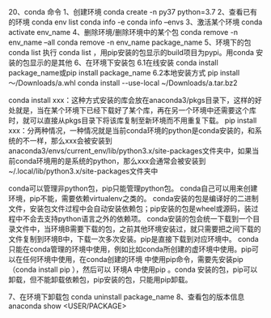 20、conda 命令
1、创建环境
conda create -n py37 python=3.7
2、查看已有的环境
conda env list
conda info -e
conda info –envs
3、激活某个环境
conda activate env_name
4、删除环境/删除环境中的某个包
conda remove -n env_name –all
conda remove -n env_name  package_name
5、环境下的包
conda list
执行 conda list ，用pip安装的包显示的build项目为pypi。用conda 安装的包显示的是其他
6、在环境下安装包
6.1在线安装
conda install package_name或pip install package_name
6.2本地安装方式
pip install   ～/Downloads/a.whl
conda install --use-local  ~/Downloads/a.tar.bz2

conda install xxx：这种方式安装的库会放在anaconda3/pkgs目录下，这样的好处就是，当在某个环境下已经下载好了某个库，再在另一个环境中还需要这个库时，就可以直接从pkgs目录下将该库复制至新环境而不用重复下载。
pip install xxx：分两种情况，一种情况就是当前conda环境的python是conda安装的，和系统的不一样，那么xxx会被安装到anaconda3/envs/current_env/lib/python3.x/site-packages文件夹中，如果当前conda环境用的是系统的python，那么xxx会通常会被安装到~/.local/lib/python3.x/site-packages文件夹中 

conda可以管理非python包，pip只能管理python包。
conda自己可以用来创建环境，pip不能，需要依赖virtualenv之类的。
conda安装的包是编译好的二进制文件，安装包文件过程中会自动安装依赖包；pip安装的包是wheel或源码，装过程中不会去支持python语言之外的依赖项。
conda安装的包会统一下载到一个目录文件中，当环境B需要下载的包，之前其他环境安装过，就只需要把之间下载的文件复制到环境B中，下载一次多次安装。pip是直接下载到对应环境中。
conda只能在conda管理的环境中使用，例如比如conda所创建的虚环境中使用。pip可以在任何环境中使用，在conda创建的环境 中使用pip命令，需要先安装pip（conda install pip ），然后可以 环境A 中使用pip 。conda 安装的包，pip可以卸载，但不能卸载依赖包，pip安装的包，只能用pip卸载。

7、在环境下卸载包
conda uninstall package_name
8、查看包的版本信息
anaconda show <USER/PACKAGE>  
